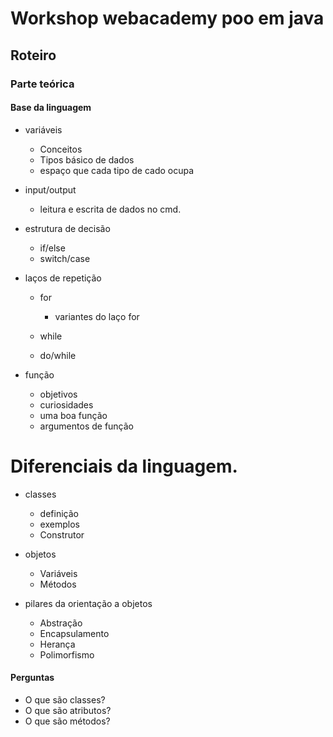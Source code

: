 # Workshop webacademy poo em java

## Roteiro

### Parte teórica

#### Base da linguagem

- variáveis
    - Conceitos
    - Tipos básico de dados
    - espaço que cada tipo de cado ocupa

- input/output
    - leitura e escrita de dados no cmd.

- estrutura de decisão
   - if/else
   - switch/case

- laços de repetição
    - for
        - variantes do laço for
    - while

    - do/while

- função
    - objetivos
    - curiosidades
    - uma boa função
    - argumentos de função

# Diferenciais da linguagem.
- classes 
    - definição
    - exemplos
    - Construtor
  
- objetos
    - Variáveis
    - Métodos
  
- pilares da orientação a objetos

    - Abstração
    - Encapsulamento
    - Herança
    - Polimorfismo

  
  

#### Perguntas

- O que são classes?
- O que são atributos?
- O que são métodos?

